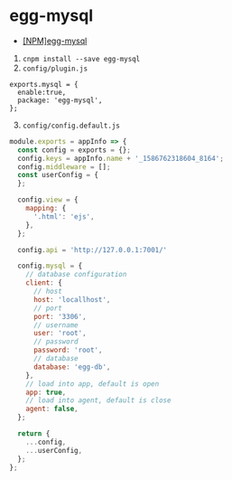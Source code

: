 # egg-mysql

- [[NPM]egg-mysql](https://www.npmjs.com/package/egg-mysql)


1. `cnpm install --save egg-mysql`
2. `config/plugin.js`
```jaavascript
exports.mysql = {
  enable:true,
  package: 'egg-mysql',
};
```
3. `config/config.default.js`
```javascript
module.exports = appInfo => {
  const config = exports = {};
  config.keys = appInfo.name + '_1586762318604_8164';
  config.middleware = [];
  const userConfig = {
  };

  config.view = {
    mapping: {
      '.html': 'ejs',
    },
  };

  config.api = 'http://127.0.0.1:7001/'

  config.mysql = {
    // database configuration
    client: {
      // host
      host: 'locallhost',
      // port
      port: '3306',
      // username
      user: 'root',
      // password
      password: 'root',
      // database
      database: 'egg-db',    
    },
    // load into app, default is open
    app: true,
    // load into agent, default is close
    agent: false,
  };

  return {
    ...config,
    ...userConfig,
  };
};

```
